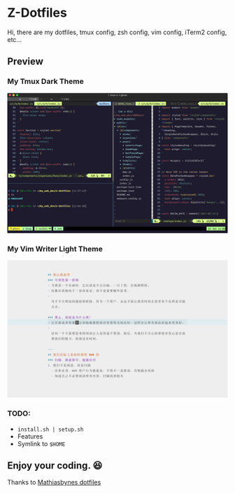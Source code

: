 # Z-Dotfiles

Hi, there are my dotfiles, tmux config, zsh config, vim config, iTerm2 config, etc...

## Preview
### My Tmux Dark Theme

![My_Tmux](My_Tmux.png)



### My Vim Writer Light Theme

![My_Vim_Writer](My_Vim_Writer.png)


### TODO:
- `install.sh | setup.sh`
- Features
- Symlink to `$HOME`


## Enjoy your coding. 😆

Thanks to [Mathiasbynes  dotfiles](https://github.com/mathiasbynens/dotfiles/)
